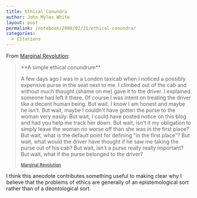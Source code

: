 ```yaml
---
title: Ethical Conundra
author: John Myles White
layout: post
permalink: /notebook/2008/02/21/ethical-conundra/
categories:
  - Citations
---
```


From [Marginal Revolution](http://www.marginalrevolution.com/marginalrevolution/2008/02/a-simple-ethica.html):

<blockquote>
<p>**A simple ethical conundrum**</p>

<p>A few days ago I was in a London taxicab when I noticed a possibly expensive purse in the seat next to me. I climbed out of the cab and without much thought (shame on me) gave it to the driver. I explained someone had left it there. Of course I was intent on treating the driver like a decent human being. But wait, I know I am honest and maybe he isn't. But wait, maybe I couldn't have gotten the purse to the woman very easily. But wait, I could have posted notice on this blog and had you help me track her down. But wait, isn't it my obligation to simply leave the woman no worse off than she was in the first place? But wait, what is the default point for defining "in the first place"? But wait, what would the driver have thought if he saw me taking the purse out of his cab? But wait, isn't a purse really really important? But wait, what if the purse belonged to the driver?</p>

<small><a href="http://www.marginalrevolution.com/marginalrevolution/2008/02/a-simple-ethica.html">Marginal Revolution</a></small>
</blockquote>

<p>I think this anecdote contributes something useful to making clear why I believe that the problems of ethics are generally of an epistemological sort rather than of a deontological sort.</p>
